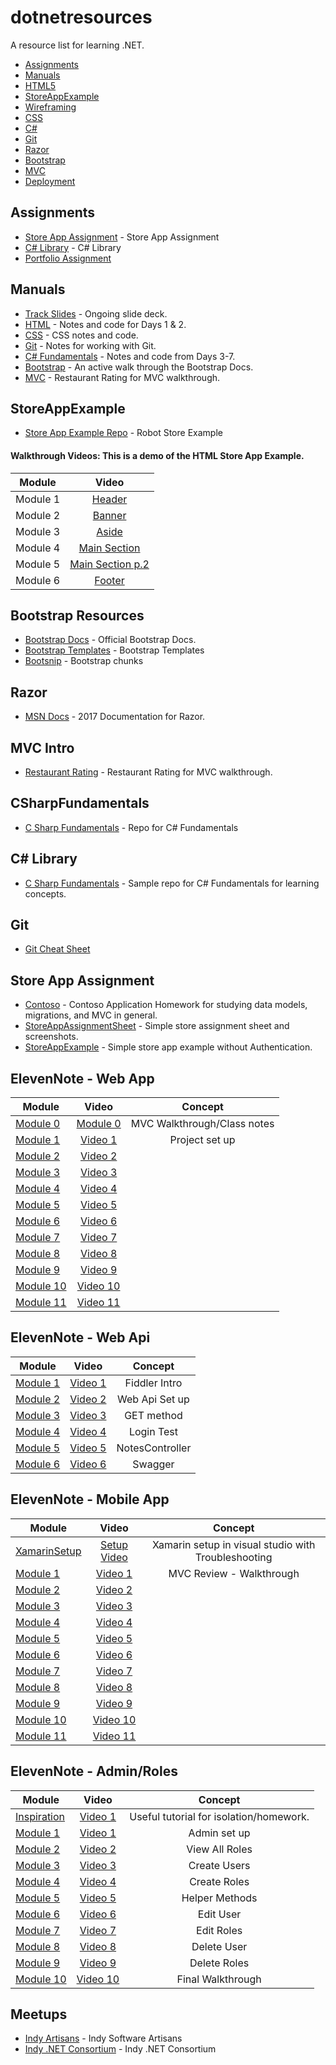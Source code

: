 # dotnetresources
A resource list for learning .NET.

  * [Assignments](#assignments)
  * [Manuals](#manuals)
  * [HTML5](#html5)
  * [StoreAppExample](#storeappexample)
  * [Wireframing](#wireframing)
  * [CSS](#css)
  * [C#](#C#)
  * [Git](#git)
  * [Razor](#Razor)
  * [Bootstrap](#bootstrap)
  * [MVC](#MVC)
  * [Deployment](#deployment)


## Assignments
* [Store App Assignment](https://docs.google.com/document/d/1u-GN9Jh1kThcTJLgjX1vHCg1NXGevBMvVLCVPFRaMQ4/edit?usp=sharing) - Store App Assignment
* [C# Library](https://docs.google.com/document/d/1bKUUPx8NeXYFNyfRWnqXAV1bO9wFyfZ-9IcEdQtggbk/edit?usp=sharing) - C# Library
* [Portfolio Assignment]()

## Manuals
* [Track Slides](https://docs.google.com/presentation/d/1iXQikxeCRbA_tUEAkgrp85Mv-4lt00bX2LXmbOWFylU/edit?usp=sharing) - Ongoing slide deck.
* [HTML](https://docs.google.com/document/d/1b9x-ZjPcNM0O2ph0FeF4jPOxoBBbz57HFgCl3pPJAOw/edit?usp=sharing) - Notes and code for Days 1 & 2.
* [CSS]() - CSS notes and code.
* [Git](https://docs.google.com/document/d/1TJrKonaIYeIgyxdr6SzaXtEzHuwo0OU8AS2tj70WxEU/edit?usp=sharing) - Notes for working with Git.
* [C# Fundamentals](https://docs.google.com/document/d/1NbxVaKnoSdY3YUqV81lmK3yh9uuSuLb-gK6rv9IPFS0/edit?usp=sharing) - Notes and code from Days 3-7.
* [Bootstrap](https://docs.google.com/document/d/1x4vDiEeQA7xERpT351qt_FPB75EuRN6oK6nT3neqL8o/edit?usp=sharing) - An active walk through the Bootstrap Docs.
* [MVC](https://docs.google.com/document/d/1AHfRLx1cRCbEDCTmpfWkdnKUWZMCdf197UrrLz66r-s/edit?usp=sharing) - Restaurant Rating for MVC walkthrough.

## StoreAppExample
* [Store App Example Repo](https://github.com/jpauloconnor/SampleStoreApp) - Robot Store Example

#### Walkthrough Videos: This is a demo of the HTML Store App Example.
| Module        | Video        | 
| ------------- |:-------------:|
| Module 1 | [Header](https://www.youtube.com/watch?v=IfVjjpXb7qU&feature=youtu.be)   | 
| Module 2 | [Banner](https://www.youtube.com/watch?v=6i-YKdON5iU&feature=youtu.be)   | 
| Module 3 | [Aside](https://www.youtube.com/watch?v=-NZ2q03FotY&feature=youtu.be)   | 
| Module 4 | [Main Section](https://www.youtube.com/watch?v=xyJ2X9V438w)   | 
| Module 5 | [Main Section p.2](https://www.youtube.com/watch?v=XzvmpfKoaOk)   | 
| Module 6 | [Footer](https://www.youtube.com/watch?v=qreQvkNz2fA&feature=youtu.be&hd=1) | 

## Bootstrap Resources
* [Bootstrap Docs](http://getbootstrap.com/) - Official Bootstrap Docs.
* [Bootstrap Templates](https://startbootstrap.com/) - Bootstrap Templates
* [Bootsnip](http://bootsnipp.com/) - Bootstrap chunks


## Razor
* [MSN Docs](https://docs.microsoft.com/en-us/aspnet/core/mvc/views/razor) - 2017 Documentation for Razor.

## MVC Intro
* [Restaurant Rating](https://docs.google.com/document/d/1AHfRLx1cRCbEDCTmpfWkdnKUWZMCdf197UrrLz66r-s/edit?usp=sharing) - Restaurant Rating for MVC walkthrough.

## CSharpFundamentals
* [C Sharp Fundamentals](https://github.com/jpauloconnor/CSharpFundamentals) - Repo for C# Fundamentals

## C# Library
* [C Sharp Fundamentals](https://github.com/jpauloconnor/CSharpLibrary.git) - Sample repo for C# Fundamentals for learning concepts.

## Git
* [Git Cheat Sheet](https://docs.google.com/document/d/1TJrKonaIYeIgyxdr6SzaXtEzHuwo0OU8AS2tj70WxEU/edit?usp=sharing)


## Store App Assignment
* [Contoso](https://docs.microsoft.com/en-us/aspnet/mvc/overview/getting-started/getting-started-with-ef-using-mvc/creating-an-entity-framework-data-model-for-an-asp-net-mvc-application) - Contoso Application Homework for studying data models, migrations, and MVC in general.
* [StoreAppAssignmentSheet](https://docs.google.com/document/d/19RNn2aezriLBEfYeLzjN-lMfIlTYOkvaSYF54FLxNRM/edit?usp=sharing) - Simple store assignment sheet and screenshots.
* [StoreAppExample](https://github.com/jpauloconnor/DotNet-202-StoreApp-Example) - Simple store app example without Authentication.


## ElevenNote - Web App
| Module        | Video       | Concept       |
| ------------- |:-------------:|:-------------:|
| [Module 0](https://docs.google.com/document/d/1ywYRF9ONydzqd9PQZnoHOxnCNBNYaNWQufUhZsncu6M/edit?usp=sharing) | [Module 0]()   | MVC Walkthrough/Class notes |
| [Module 1](https://docs.google.com/document/d/13LtRWjCzuGDEzmNYIq4BNEux_yop4UtFRnUXhpZ_bLY/edit?usp=sharing)  | [Video 1](https://www.youtube.com/watch?v=Z4Wqq0lZ_8g&feature=youtu.be&hd=1)   | Project set up|
| [Module 2](https://docs.google.com/document/d/1ef1YWbpZD9TTRDfKZSJYq1wgMTMM7w6dmXcnOdYFxG0/edit?usp=sharing)  | [Video 2]()  | |
| [Module 3](https://docs.google.com/document/d/13Sm_IUXUIwKhWvyxj3jRfdlzQyTO1iLkjHwWPGnvN8E/edit?usp=sharing)  | [Video 3]()  | |
| [Module 4](https://docs.google.com/document/d/1KsqMpLrpgMy5L6jjKLak324OoJYKMCWQVDWhpgBKU5Q/edit?usp=sharing)  | [Video 4]()  | |
| [Module 5](https://docs.google.com/document/d/1BstX6Qn-Y-rvSs0puYpafRC14Y1k8040sixfwXh7l2o/edit?usp=sharing)  | [Video 5]()  | |
| [Module 6](https://docs.google.com/document/d/1m9Ywq0z3Lcc8vXTykJL5Ohf3tsay4mASaDfDAgkQoK4/edit?usp=sharing)  | [Video 6]()  | |
| [Module 7](https://docs.google.com/document/d/12IIzS-Uot_KUM3bNlYE7yQBmlda4wPphPxyCOmLFecs/edit?usp=sharing)  | [Video 7]()  | |
| [Module 8](https://docs.google.com/document/d/1-ZeGsdB9KcoRRy-O9zAWAY4-DOvwoAm_Kb4SZWHVKOA/edit?usp=sharing)  | [Video 8]()  | |
| [Module 9](https://docs.google.com/document/d/1qwA9zt_IrkisZl9gqznGeS4URk3T5LAXVhbFENZwVKs/edit?usp=sharing)  | [Video 9]()  | |
| [Module 10](https://docs.google.com/document/d/1smUwrPh47Edm5BbfNYgWlNUxYXCMGrHSZWWiL83vWN8/edit?usp=sharing)  | [Video 10]() | |
| [Module 11](https://docs.google.com/document/d/1ALUHgebMKHYhd40bC_-dtXid5GpG_XKyx8n2iX6ESqs/edit?usp=sharing)  | [Video 11]() | |


## ElevenNote - Web Api
| Module        | Video       | Concept       |
| ------------- |:-------------:|:-------------:|
| [Module 1](https://docs.google.com/document/d/1xVJU0YAYWRGojqrFikhAS5ZZuRxUMftQnvCQ0l9_4T0/edit?usp=sharing)  | [Video 1]()  | Fiddler Intro |
| [Module 2](https://docs.google.com/document/d/18FtGWPkiyl3o8Im3cJGuODez6Yj_qZbNf9gYCTw7fPM/edit?usp=sharing)  | [Video 2]()  | Web Api Set up |
| [Module 3](https://docs.google.com/document/d/1ZpDJ5aCnmRZ0fHnBDumD5RWfNHIGi9oS52UlGC380Ow/edit?usp=sharing)  | [Video 3]()  | GET method |
| [Module 4](https://docs.google.com/document/d/1d-hktUZWW5rucKqlhh1B2UCowmejBrlnZgL_g7eLR_8/edit?usp=sharing)  | [Video 4]()  | Login Test |
| [Module 5](https://docs.google.com/document/d/14IjoMeIGdBuj3CIHRjA5GIEF9mSSO5ELGndBVEtRwrw/edit?usp=sharing)  | [Video 5]()  | NotesController |
| [Module 6](https://docs.google.com/document/d/1KjegkUpDVVAmnQAExeoLZmCKcu3dYGdR-ntOSJRLE0g/edit?usp=sharing)  | [Video 6]()  | Swagger |

## ElevenNote - Mobile App

| Module        | Video       | Concept       |
| ------------- |:-------------:|:-------------:|
| [XamarinSetup](https://docs.google.com/document/d/1_fvVASBTLY5i8iMiPnD2A9R3mo2ExX50KOuQpI2tqs4/edit?usp=sharing) | [Setup Video]()   | Xamarin setup in visual studio with Troubleshooting |
| [Module 1](https://docs.google.com/document/d/1ywYRF9ONydzqd9PQZnoHOxnCNBNYaNWQufUhZsncu6M/edit?usp=sharing)  | [Video 1]()   | MVC Review - Walkthrough |
| [Module 2]()  | [Video 2]()   | |
| [Module 3]()  | [Video 3]()  | |
| [Module 4]()  | [Video 4]()  | |
| [Module 5]()  | [Video 5]()  | |
| [Module 6]()  | [Video 6]()  | |
| [Module 7]()  | [Video 7]()  | |
| [Module 8]()  | [Video 8]()  | |
| [Module 9]()  | [Video 9]()  | |
| [Module 10]()  | [Video 10]()  | |
| [Module 11]()  | [Video 11]()  | |

## ElevenNote - Admin/Roles
| Module        | Video       | Concept       |
| ------------- |:-------------:|:-------------:|
| [Inspiration](http://openlightgroup.com/Blog/TabId/58/PostId/189/UserRolesAdministration.aspx)  | [Video 1]()  | Useful tutorial for isolation/homework.|
| [Module 1](https://docs.google.com/document/d/1e7RAPDewb0SJlexMSSyAMMIqWuOpp9uW8T1TO12uOAs/edit?usp=sharing)  | [Video 1]()  | Admin set up|
| [Module 2](https://docs.google.com/document/d/1OypDXgdLUJEHgAf1Yk5QtWQN5zk8KxCwdavCDwlhdaI/edit?usp=sharing)  | [Video 2]()  | View All Roles |
| [Module 3](https://docs.google.com/document/d/1yVsthn1LavuyFNmMRzWj-82QD6Ft8CoSgG4GfD4Ppcs/edit?usp=sharing)  | [Video 3]()  | Create Users|
| [Module 4](https://docs.google.com/document/d/1YOwP2pswc-h61YyCtNPdxmLVt1APWbkpJDy-imfMvGE/edit?usp=sharing)  | [Video 4]()  | Create Roles |
| [Module 5](https://docs.google.com/document/d/1BAkSbigNvePBHwOGhp-NZ5RXvkxa1xc5wR1MirjlVOE/edit?usp=sharing)  | [Video 5]()  | Helper Methods|
| [Module 6](https://docs.google.com/document/d/1AY5G8h7YlzK89NKmPFYHZaZCpM1U0fofGVJJMQFUBsQ/edit?usp=sharing)  | [Video 6]()  | Edit User |
| [Module 7](https://docs.google.com/document/d/15_TuoZkBVrDWdDrdLabfOEtEh4UHMEgH8MmGS-FxNRc/edit?usp=sharing)  | [Video 7]()  | Edit Roles|
| [Module 8](https://docs.google.com/document/d/1Kz9_U6t38G9EW0Cry_xnHWRcx78rdVryGfgEBTrzxmo/edit?usp=sharing)  | [Video 8]()  | Delete User |
| [Module 9](https://docs.google.com/document/d/1xNcxJ6sGvhmboWfKGhEmjIEGVu_vJAHiSYHbNXOFeO4/edit?usp=sharing)  | [Video 9]()  | Delete Roles |
| [Module 10](https://docs.google.com/document/d/1y56q7dxHiV8-zZvj0KY041Xnew4THqNzssTgJTn2KQ8/edit?usp=sharing)  | [Video 10]()  | Final Walkthrough |



## Meetups
* [Indy Artisans](https://indysa.org/) - Indy Software Artisans
* [Indy .NET  Consortium](https://www.meetup.com/Indy-NET-Consortium/) - Indy .NET Consortium

